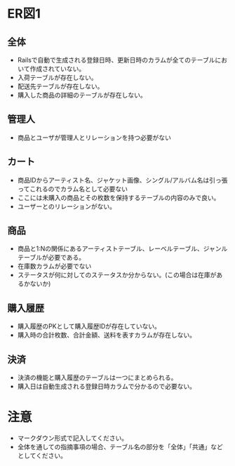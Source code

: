 # ER図1
## 全体
- Railsで自動で生成される登録日時、更新日時のカラムが全てのテーブルにおいて作成されていない。
- 入荷テーブルが存在しない。
- 配送先テーブルが存在しない。
- 購入した商品の詳細のテーブルが存在しない。

## 管理人
- 商品とユーザが管理人とリレーションを持つ必要がない

## カート
- 商品IDからアーティスト名、ジャケット画像、シングル/アルバム名は引っ張ってこれるのでカラム名として必要ない
- ここには未購入の商品とその枚数を保持するテーブルの内容のみで良い。
- ユーザーとのリレーションがない。

## 商品
- 商品と1:Nの関係にあるアーティストテーブル、レーベルテーブル、ジャンルテーブルが必要である。
- 在庫数カラムが必要でない
- ステータスが何に対してのステータスか分からない。(この場合は在庫があるかないか)


## 購入履歴
- 購入履歴のPKとして購入履歴IDが存在していない。
- 購入時の合計枚数、合計金額、送料を表すカラムが存在しない。

## 決済
- 決済の機能と購入履歴のテーブルは一つにまとめられる。
- 購入日は自動生成される登録日時カラムで分かるので必要ない。


# 注意
* マークダウン形式で記入してください。
* 全体を通しての指摘事項の場合、テーブル名の部分を「全体」「共通」などとしてください。
